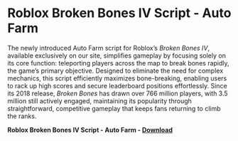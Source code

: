 <h1>Roblox Broken Bones IV Script - Auto Farm</h1>

The newly introduced Auto Farm script for Roblox’s *Broken Bones IV*, available exclusively on our site, simplifies gameplay by focusing solely on its core function: teleporting players across the map to break bones rapidly, the game’s primary objective. Designed to eliminate the need for complex mechanics, this script efficiently maximizes bone-breaking, enabling users to rack up high scores and secure leaderboard positions effortlessly. Since its 2018 release, *Broken Bones* has drawn over 766 million players, with 3.5 million still actively engaged, maintaining its popularity through straightforward, competitive gameplay that keeps fans returning to climb the ranks.

**Roblox Broken Bones IV Script - Auto Farm - [Download](https://www.dlgram.com/public/files/api.php?shortened=U4uVrf)**


